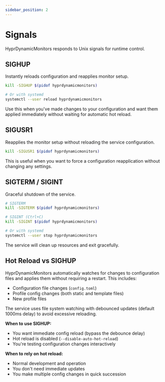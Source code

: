 ```yaml
---
sidebar_position: 2
---
```


# Signals

HyprDynamicMonitors responds to Unix signals for runtime control.

## SIGHUP

Instantly reloads configuration and reapplies monitor setup.

```bash
kill -SIGHUP $(pidof hyprdynamicmonitors)

# Or with systemd
systemctl --user reload hyprdynamicmonitors
```

Use this when you've made changes to your configuration and want them applied immediately without waiting for automatic hot reload.

## SIGUSR1

Reapplies the monitor setup without reloading the service configuration.

```bash
kill -SIGUSR1 $(pidof hyprdynamicmonitors)
```

This is useful when you want to force a configuration reapplication without changing any settings.

## SIGTERM / SIGINT

Graceful shutdown of the service.

```bash
# SIGTERM
kill -SIGTERM $(pidof hyprdynamicmonitors)

# SIGINT (Ctrl+C)
kill -SIGINT $(pidof hyprdynamicmonitors)

# Or with systemd
systemctl --user stop hyprdynamicmonitors
```

The service will clean up resources and exit gracefully.

## Hot Reload vs SIGHUP

HyprDynamicMonitors automatically watches for changes to configuration files and applies them without requiring a restart. This includes:

- Configuration file changes (`config.toml`)
- Profile config changes (both static and template files)
- New profile files

The service uses file system watching with debounced updates (default 1000ms delay) to avoid excessive reloading.

**When to use SIGHUP:**
- You want immediate config reload (bypass the debounce delay)
- Hot reload is disabled (`--disable-auto-hot-reload`)
- You're testing configuration changes interactively

**When to rely on hot reload:**
- Normal development and operation
- You don't need immediate updates
- You make multiple config changes in quick succession
